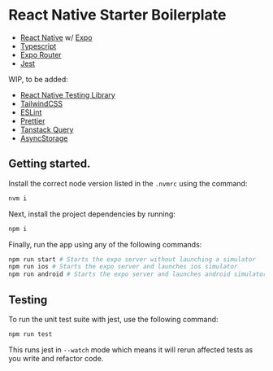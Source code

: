 # React Native Starter Boilerplate

- [React Native](https://reactnative.dev/) w/ [Expo](https://expo.dev/)
- [Typescript](https://www.typescriptlang.org/)
- [Expo Router](https://expo.github.io/router/docs/)
- [Jest](https://jestjs.io/)

WIP, to be added:

- [React Native Testing Library](https://callstack.github.io/react-native-testing-library/)
- [TailwindCSS](https://tailwindcss.com/)
- [ESLint](https://eslint.org/)
- [Prettier](https://prettier.io/)
- [Tanstack Query](https://tanstack.com/query/v5/docs/framework/react/react-native)
- [AsyncStorage](https://react-native-async-storage.github.io/async-storage/docs/usage)

## Getting started.

Install the correct node version listed in the `.nvmrc` using the command:

```sh
nvm i
```

Next, install the project dependencies by running:

```sh
npm i
```

Finally, run the app using any of the following commands:

```sh
npm run start # Starts the expo server without launching a simulator
npm run ios # Starts the expo server and launches ios simulator
npm run android # Starts the expo server and launches android simulator
```

## Testing

To run the unit test suite with jest, use the following command:

```sh
npm run test
```

This runs jest in `--watch` mode which means it will rerun affected tests as you write and refactor code.
